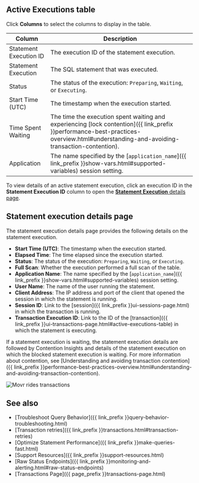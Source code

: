 
## Active Executions table

Click **Columns** to select the columns to display in the table.

Column | Description
-----|------------
Statement Execution ID | The execution ID of the statement execution.
Statement Execution | The SQL statement that was executed.
Status | The status of the execution: `Preparing`, `Waiting`, or `Executing`.
Start Time (UTC) | The timestamp when the execution started.
Time Spent Waiting | The time the execution spent waiting and experiencing [lock contention]({{ link_prefix }}performance-best-practices-overview.html#understanding-and-avoiding-transaction-contention).
Application | The name specified by the [`application_name`]({{ link_prefix }}show-vars.html#supported-variables) session setting.

To view details of an active statement execution, click an execution ID in the **Statement Execution ID** column to open the [**Statement Execution** details page](#statement-execution-details-page).

## Statement execution details page

The statement execution details page provides the following details on the statement execution.

- **Start Time (UTC)**: The timestamp when the execution started.
- **Elapsed Time**: The time elapsed since the execution started.
- **Status**: The status of the execution: `Preparing`, `Waiting`, or `Executing`.
- **Full Scan**: Whether the execution performed a full scan of the table.
- **Application Name**: The name specified by the [`application_name`]({{ link_prefix }}show-vars.html#supported-variables) session setting.
- **User Name**: The name of the user running the statement.
- **Client Address**: The IP address and port of the client that opened the session in which the statement is running.
- **Session ID**: Link to the [session]({{ link_prefix }}ui-sessions-page.html) in which the transaction is running.
- **Transaction Execution ID**: Link to the ID of the [transaction]({{ link_prefix }}ui-transactions-page.html#active-executions-table) in which the statement is executing.

If a statement execution is waiting, the statement execution details are followed by Contention Insights and details of the statement execution on which the blocked statement execution is waiting. For more information about contention, see [Understanding and avoiding transaction contention]({{ link_prefix }}performance-best-practices-overview.html#understanding-and-avoiding-transaction-contention).

![Movr rides transactions](/images/v23.2/waiting-statement.png)

## See also

- [Troubleshoot Query Behavior]({{ link_prefix }}query-behavior-troubleshooting.html)
- [Transaction retries]({{ link_prefix }}transactions.html#transaction-retries)
- [Optimize Statement Performance]({{ link_prefix }}make-queries-fast.html)
- [Support Resources]({{ link_prefix }}support-resources.html)
- [Raw Status Endpoints]({{ link_prefix }}monitoring-and-alerting.html#raw-status-endpoints)
- [Transactions Page]({{ page_prefix }}transactions-page.html)
